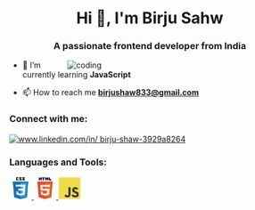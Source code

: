 <h1 align="center">Hi 👋, I'm Birju Sahw</h1>
<h3 align="center">A passionate frontend developer from India</h3>

<img align="right" alt="coding" width="400" src="" >

- 🌱 I’m currently learning **JavaScript**

- 📫 How to reach me **birjushaw833@gmail.com** 

<h3 align="left">Connect with me:</h3>
<p align="left">
<a href="https://linkedin.com/in/www.linkedin.com/in/ birju-shaw-3929a8264" target="blank"><img align="center" src="https://raw.githubusercontent.com/rahuldkjain/github-profile-readme-generator/master/src/images/icons/Social/linked-in-alt.svg" alt="www.linkedin.com/in/ birju-shaw-3929a8264" height="30" width="40" /></a>
</p>

<h3 align="left">Languages and Tools:</h3>
<p align="left"> <a href="https://www.w3schools.com/css/" target="_blank" rel="noreferrer"> <img src="https://raw.githubusercontent.com/devicons/devicon/master/icons/css3/css3-original-wordmark.svg" alt="css3" width="40" height="40"/> </a> <a href="https://www.w3.org/html/" target="_blank" rel="noreferrer"> <img src="https://raw.githubusercontent.com/devicons/devicon/master/icons/html5/html5-original-wordmark.svg" alt="html5" width="40" height="40"/> </a> <a href="https://developer.mozilla.org/en-US/docs/Web/JavaScript" target="_blank" rel="noreferrer"> <img src="https://raw.githubusercontent.com/devicons/devicon/master/icons/javascript/javascript-original.svg" alt="javascript" width="40" height="40"/> </a> </p>
